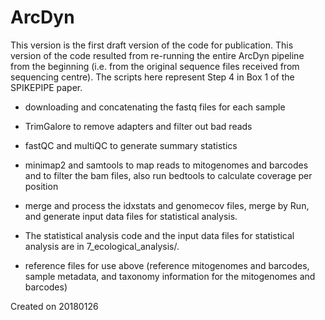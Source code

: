 # ArcDyn

This version is the first draft version of the code for publication. This version of the code resulted from re-running the entire ArcDyn pipeline from the beginning (i.e. from the original sequence files received from sequencing centre). The scripts here represent Step 4 in Box 1 of the SPIKEPIPE paper.

- downloading and concatenating the fastq files for each sample

- TrimGalore to remove adapters and filter out bad reads

- fastQC and multiQC to generate summary statistics

- minimap2 and samtools to map reads to mitogenomes and barcodes and to filter the bam files, also run bedtools to calculate coverage per position

- merge and process the idxstats and genomecov files, merge by Run, and generate input data files for statistical analysis. 

- The statistical analysis code and the input data files for statistical analysis are in 7_ecological_analysis/.

- reference files for use above (reference mitogenomes and barcodes, sample metadata, and taxonomy information for the mitogenomes and barcodes)

Created on 20180126
